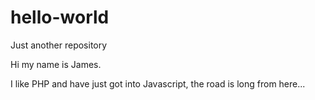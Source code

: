 # hello-world
Just another repository 

Hi my name is James.

I like PHP and have just got into Javascript, the road is long from here...
